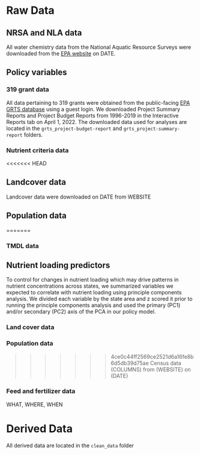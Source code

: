 # Raw Data

## NRSA and NLA data
All water chemistry data from the National Aquatic Resource Surveys were downloaded from the [EPA website](https://www.epa.gov/national-aquatic-resource-surveys/data-national-aquatic-resource-surveys) on DATE. 

## Policy variables
### 319 grant data
All data pertaining to 319 grants were obtained from the public-facing [EPA GRTS database](https://ofmpub.epa.gov/apex/grts/f?p=109:5000::::::) using a guest login. 
We downloaded Project Summary Reports and Project Budget Reports from 1996-2019 in the Interactive Reports tab on April 1, 2022. 
The downloaded data used for analyses are located in the `grts_project-budget-report` and `grts_project-summary-report` folders.

### Nutrient criteria data

<<<<<<< HEAD
## Landcover data
Landcover data were downloaded on DATE from WEBSITE

## Population data
=======
### TMDL data

## Nutrient loading predictors
To control for changes in nutrient loading which may drive patterns in nutrient concentrations across states, we summarized variables we expected to correlate with nutrient loading using principle components analysis. We divided each variable by the state area and z scored it prior to running the principle components analysis and used the primary (PC1) and/or secondary (PC2) axis of the PCA in our policy model. 

### Land cover data 

### Population data
>>>>>>> 4ce0c44ff2569ce2521d6a16fe8b6d5db39d75ae
Census data (COLUMNS) from (WEBSITE) on (DATE)

### Feed and fertilizer data
WHAT, WHERE, WHEN


# Derived Data
All derived data are located in the `clean_data` folder

